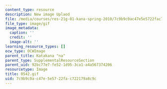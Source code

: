 ```yaml
---
content_type: resource
description: New image Uplaod
file: /media/courses/res-21g-01-kana-spring-2010/7c9b9c0ac47e5e5722fac722179a8c9c_0542.gif
file_type: image/gif
image_metadata:
  caption: ''
  credit: ''
  image-alt: ''
learning_resource_types: []
ocw_type: OCWImage
parent_title: Katakana "na"
parent_type: SupplementalResourceSection
parent_uid: 92bc77e7-fe52-1d95-3ca1-a4a567374206
resourcetype: Image
title: 0542.gif
uid: 7c9b9c0a-c47e-5e57-22fa-c722179a8c9c
---
```

